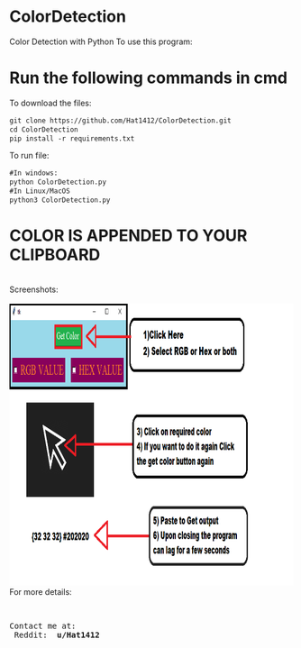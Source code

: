 # ColorDetection

Color Detection with Python
To use this program:

<strong> <h1> Run the following commands in cmd </h1> </strong>

To download the files:
  ```
  git clone https://github.com/Hat1412/ColorDetection.git
  cd ColorDetection
  pip install -r requirements.txt
  ```
To run file:
  ```
  #In windows:
  python ColorDetection.py
  #In Linux/MacOS
  python3 ColorDetection.py
  ```
  
  <h1> COLOR IS APPENDED TO YOUR CLIPBOARD </h1> </br>
Screenshots:
</br></br>
<img src="https://github.com/Hat1412/ColorDetection/blob/main/How_to_Use.png" width = 750 height = 500/>

</br>
For more details:
<pre>

Contact me at: </br>
    Reddit: <strong> u/Hat1412 </strong>
</pre>

